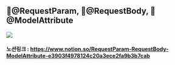 ## 👻@RequestParam, 👻@RequestBody, 👻@ModelAttribute


<img src="https://s3.us-west-2.amazonaws.com/secure.notion-static.com/51402414-b1e5-4d60-a859-25c968a12ec1/Untitled.png?X-Amz-Algorithm=AWS4-HMAC-SHA256&X-Amz-Content-Sha256=UNSIGNED-PAYLOAD&X-Amz-Credential=AKIAT73L2G45EIPT3X45%2F20220124%2Fus-west-2%2Fs3%2Faws4_request&X-Amz-Date=20220124T040222Z&X-Amz-Expires=86400&X-Amz-Signature=b10768c793a4cbeabf6e4ce6c27f96b19696f978780317fbf828c170e01f0f4d&X-Amz-SignedHeaders=host&response-content-disposition=filename%20%3D%22Untitled.png%22&x-id=GetObject">

#### 노션링크 : https://www.notion.so/RequestParam-RequestBody-ModelAttribute-e3903f4978124c20a3ece2fa9b3b7cab
